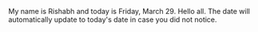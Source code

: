 My name is Rishabh and today is Friday, March 29. Hello all. The date will automatically update to today's date in case you did not notice.
